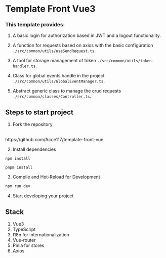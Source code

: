 # Template Front Vue3

### This template provides:

1. A basic login for authorization based in JWT and a logout functionality.

2. A function for requests based on axios with the basic configuration ```./src/common/utils/useSendRequest.ts```.

3. A tool for storage management of token ```./src/common/utils/token-handler.ts```.

4. Class for global events handle in the project ```./src/common/utils/GlobalEventManager.ts```.

5. Abstract generic class to manage the crud requests ```./src/common/classes/Controller.ts```.

## Steps to start project
1. Fork the repository 
<br>
https://github.com/Acce117/template-front-vue

2. Install dependencies
```sh,
npm install
```
```sh,
pnpm install
```
3. Compile and Hot-Reload for Development

```sh
npm run dev
```
4. Start developing your project

## Stack
1. Vue3
2. TypeScript
3. I18n for internationalization
4. Vue-router
5. Pinia for stores
6. Axios